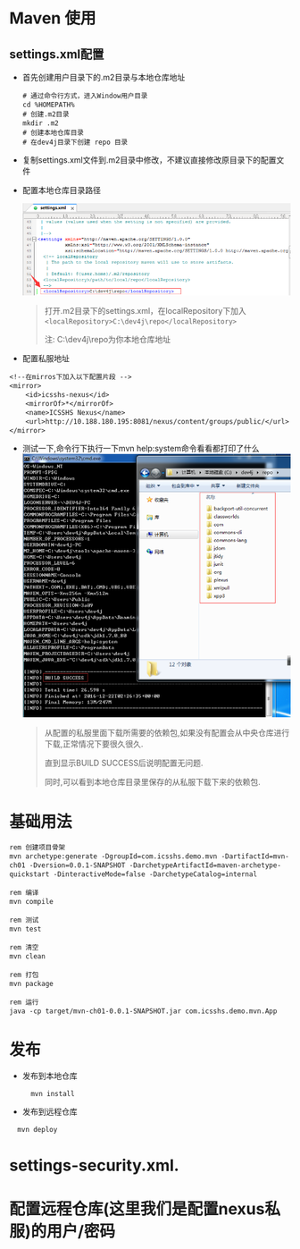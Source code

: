 # Maven 使用

## settings.xml配置

* 首先创建用户目录下的.m2目录与本地仓库地址

  ```
  # 通过命令行方式，进入Window用户目录
  cd %HOMEPATH%
  # 创建.m2目录
  mkdir .m2
  # 创建本地仓库目录
  # 在dev4j目录下创建 repo 目录
  ```

* 复制settings.xml文件到.m2目录中修改，不建议直接修改原目录下的配置文件

* 配置本地仓库目录路径

  ![](/cn/usage/images/dev4j_mvn_settings_localRepository.png)

  > 打开.m2目录下的settings.xml，在localRepository下加入`<localRepository>C:\dev4j\repo</localRepository>`
  > 
  > 注: C:\dev4j\repo为你本地仓库地址

* 配置私服地址


```
<!--在mirros下加入以下配置片段 -->
<mirror>
    <id>icsshs-nexus</id>
    <mirrorOf>*</mirrorOf>
    <name>ICSSHS Nexus</name>
    <url>http://10.188.180.195:8081/nexus/content/groups/public/</url>
</mirror>
```

* 测试一下,命令行下执行一下mvn help:system命令看看都打印了什么
  ![](/cn/usage/images/dev4j_mvn_help!system.png)

  > 从配置的私服里面下载所需要的依赖包,如果没有配置会从中央仓库进行下载,正常情况下要很久很久.
  > 
  > 直到显示BUILD SUCCESS后说明配置无问题.
  > 
  > 同时,可以看到本地仓库目录里保存的从私服下载下来的依赖包.


# 基础用法

```
rem 创建项目骨架
mvn archetype:generate -DgroupId=com.icsshs.demo.mvn -DartifactId=mvn-ch01 -Dversion=0.0.1-SNAPSHOT -DarchetypeArtifactId=maven-archetype-quickstart -DinteractiveMode=false -DarchetypeCatalog=internal

rem 编译
mvn compile

rem 测试
mvn test

rem 清空
mvn clean

rem 打包
mvn package

rem 运行
java -cp target/mvn-ch01-0.0.1-SNAPSHOT.jar com.icsshs.demo.mvn.App 

```

# 发布

* 发布到本地仓库

  ```
    mvn install
  ```

* 发布到远程仓库

 ```
   mvn deploy
 ```

# settings-security.xml.

# 配置远程仓库\(这里我们是配置nexus私服\)的用户\/密码

